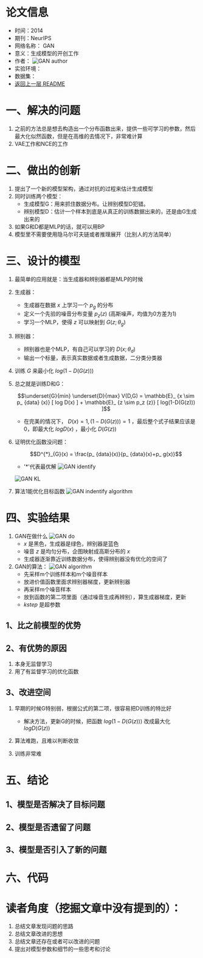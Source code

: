 # 论文信息
- 时间：2014
- 期刊：NeurIPS
- 网络名称： GAN
- 意义：生成模型的开创工作	
- 作者：
![GAN author](../pictures/GAN/GAN%20author.png)
- 实验环境：
- 数据集：
- [返回上一层 README](../README.md)
# 一、解决的问题
1. 之前的方法总是想去构造出一个分布函数出来，提供一些可学习的参数，然后最大化似然函数，但是在高维的去情况下，非常难计算
2. VAE工作和NCE的工作
# 二、做出的创新
1. 提出了一个新的模型架构，通过对抗的过程来估计生成模型
2. 同时训练两个模型：
    - 生成模型G：用来抓住数据分布。让辨别模型D犯错。
    - 辨别模型D：估计一个样本到底是从真正的训练数据出来的，还是由G生成出来的
3. 如果G和D都是MLP的话，就可以用BP
4. 模型里不需要使用隐马尔可夫链或者推理展开（比别人的方法简单）
# 三、设计的模型
1. 最简单的应用就是：当生成器和辨别器都是MLP的时候
2. 生成器：
    - 生成器在数据 $x$ 上学习一个 $p_g$ 的分布
    - 定义一个先验的噪音分布变量 $p_{z}(z)$ (高斯噪声，均值为0方差为1)
    - 学习一个MLP，使得 $z$ 可以映射到 $G(z ; \theta _g)$
3. 辨别器：
    - 辨别器也是个MLP，有自己可以学习的 $D(x ; \theta _d)$
    - 输出一个标量，表示真实数据或者生成数据，二分类分类器
4. 训练 $G$ 来最小化 $log(1-D(G(z)))$

5. 总之就是训练D和G：

    $$\underset{G}{min} \underset{D}{max} V(D,G) = \mathbb{E}_ {x \sim p_ {data} (x)} [ log D(x) ] + \mathbb{E}_ {z \sim p_z (z)} [ log(1-D(G(z))) ]$$

    - 在完美的情况下， $D(x)=1, (1-D(G(z)))=1$ ，最后整个式子结果应该是0，即最大化 $logD(x)$ ，最小化 $D(G(z))$
    
6. 证明优化函数没问题：

    $$D^{*}_{G}(x) = \frac{p_ {data}(x)}{p_ {data}(x)+p_ g(x)}$$
    
    - '\*'代表最优解
    ![GAN identify](../pictures/GAN/GAN%20identify.png)

    ![GAN KL](../pictures/GAN/GAN%20KL.png)

7. 算法1能优化目标函数
    ![GAN indentify algorithm](../pictures/GAN/GAN%20identify%20algorithm.png)

# 四、实验结果
1. GAN在做什么
    ![GAN do](../pictures/GAN/GAN%20do.png)
    - $x$ 是黑色，生成器是绿色，辨别器是蓝色
    - 噪音 $z$ 是均匀分布，企图映射成高斯分布的 $x$
    - 生成器逐渐靠近训练数据分布，使得辨别器没有优化的空间了
2. GAN的算法：
    ![GAN algorithm](../pictures/GAN/GAN%20algorithm.png)
    - 先采样m个训练样本和m个噪音样本
    - 放进价值函数里面求辨别器梯度，更新辨别器
    - 再采样m个噪音样本
    - 放到函数的第二项里面（通过噪音生成再辨别），算生成器梯度，更新
    - $k step$ 是超参数
## 1、比之前模型的优势

## 2、有优势的原因
1. 本身无监督学习
2. 用了有监督学习的优化函数
## 3、改进空间
1. 早期的时候G特别弱，根据公式的第二项，很容易把D训练的特比好
    - 解决方法，更新G的时候，把函数 $log(1-D(G(z)))$ 改成最大化 $logD(G(z))$

2. 算法难跑，且难以判断收敛
3. 训练非常难
# 五、结论

## 1、模型是否解决了目标问题

## 2、模型是否遗留了问题

## 3、模型是否引入了新的问题

# 六、代码

# 读者角度（挖掘文章中没有提到的）：
1. 总结文章发现问题的思路
2. 总结文章改进的思想
3. 总结文章还存在或者可以改进的问题
4. 提出对模型参数和细节的一些思考和讨论
